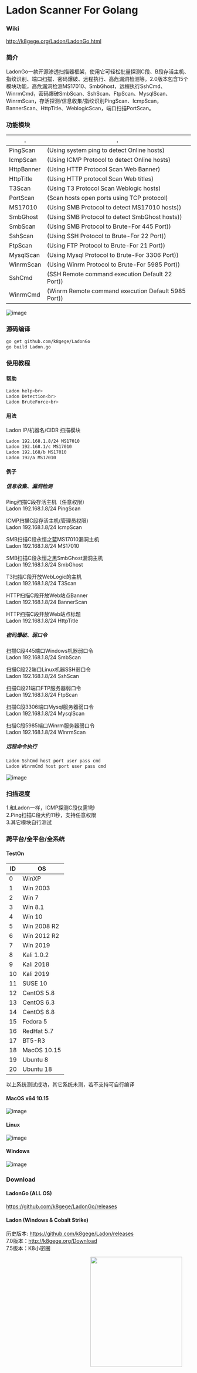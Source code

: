 # Ladon Scanner For Golang
### Wiki
http://k8gege.org/Ladon/LadonGo.html<br>

### 简介
LadonGo一款开源渗透扫描器框架，使用它可轻松批量探测C段、B段存活主机、指纹识别、端口扫描、密码爆破、远程执行、高危漏洞检测等。2.0版本包含15个模块功能，高危漏洞检测MS17010、SmbGhost，远程执行SshCmd、WinrmCmd，密码爆破SmbScan、SshScan、FtpScan、MysqlScan、WinrmScan，存活探测/信息收集/指纹识别PingScan、IcmpScan，BannerScan、HttpTitle、WeblogicScan，端口扫描PortScan。<br>


### 功能模块

 . | . 
-|-
PingScan |         (Using system ping to detect Online hosts)
IcmpScan |         (Using ICMP Protocol to detect Online hosts)
HttpBanner |       (Using HTTP Protocol Scan Web Banner)
HttpTitle |        (Using HTTP protocol Scan Web titles)
T3Scan |           (Using T3 Protocol Scan Weblogic hosts)
PortScan |         (Scan hosts open ports using TCP protocol)
MS17010 |          (Using SMB Protocol to detect MS17010 hosts))
SmbGhost |          (Using SMB Protocol to detect SmbGhost hosts))
SmbScan |          (Using SMB Protocol to Brute-For 445 Port))
SshScan |          (Using SSH Protocol to Brute-For 22 Port))
FtpScan |          (Using FTP Protocol to Brute-For 21 Port))
MysqlScan |        (Using Mysql Protocol to Brute-For 3306 Port))
WinrmScan |        (Using Winrm Protocol to Brute-For 5985 Port))
SshCmd |           (SSH Remote command execution Default 22 Port))
WinrmCmd |         (Winrm Remote command execution Default 5985 Port))

![image](http://k8gege.org/k8img/LadonGo/Help.PNG)

### 源码编译
```Bash
go get github.com/k8gege/LadonGo
go build Ladon.go
```

### 使用教程

#### 帮助
```Bash
Ladon help<br>
Ladon Detection<br>
Ladon BruteForce<br>
```

#### 用法
Ladon IP/机器名/CIDR 扫描模块<br>
```Bash
Ladon 192.168.1.8/24 MS17010
Ladon 192.168.1/c MS17010
Ladon 192.168/b MS17010
Ladon 192/a MS17010
```

#### 例子

##### 信息收集、漏洞检测

Ping扫描C段存活主机（任意权限）<br>
Ladon 192.168.1.8/24 PingScan<br>

ICMP扫描C段存活主机(管理员权限)<br>
Ladon 192.168.1.8/24 IcmpScan<br>

SMB扫描C段永恒之蓝MS17010漏洞主机<br>
Ladon 192.168.1.8/24 MS17010<br>

SMB扫描C段永恒之黑SmbGhost漏洞主机<br>
Ladon 192.168.1.8/24 SmbGhost<br>

T3扫描C段开放WebLogic的主机<br>
Ladon 192.168.1.8/24 T3Scan<br>

HTTP扫描C段开放Web站点Banner<br>
Ladon 192.168.1.8/24 BannerScan<br>

HTTP扫描C段开放Web站点标题<br>
Ladon 192.168.1.8/24 HttpTitle<br>

##### 密码爆破、弱口令

扫描C段445端口Windows机器弱口令<br>
Ladon 192.168.1.8/24 SmbScan<br>

扫描C段22端口Linux机器SSH弱口令<br>
Ladon 192.168.1.8/24 SshScan<br>

扫描C段21端口FTP服务器弱口令<br>
Ladon 192.168.1.8/24 FtpScan<br>

扫描C段3306端口Mysql服务器弱口令<br>
Ladon 192.168.1.8/24 MysqlScan<br>

扫描C段5985端口Winrm服务器弱口令<br>
Ladon 192.168.1.8/24 WinrmScan<br>

##### 远程命令执行

```Bash
Ladon SshCmd host port user pass cmd
Ladon WinrmCmd host port user pass cmd
```

![image](http://k8gege.org/k8img/LadonGo/LnxSshWinrm.PNG)

### 扫描速度
1.和Ladon一样，ICMP探测C段仅需1秒<br>
2.Ping扫描C段大约11秒，支持任意权限<br>
3.其它模块自行测试<br>

### 跨平台/全平台/全系统

#### TestOn

ID | OS <br>
-|-
0 | WinXP<br>
1 | Win 2003<br>
2 | Win 7<br>
3 | Win 8.1<br>
4 | Win 10<br>
5 | Win 2008 R2<br>
6 | Win 2012 R2<br>
7 | Win 2019<br>
8 | Kali 1.0.2<br>
9 | Kali 2018<br>
10 | Kali 2019<br>
11 | SUSE 10<br>
12 | CentOS 5.8<br>
13 | CentOS 6.3<br>
14 | CentOS 6.8  <br>
15 | Fedora 5<br>
16 | RedHat 5.7 <br>
17 | BT5-R3  <br>
18 | MacOS 10.15<br>
19 | Ubuntu 8<br>
20 | Ubuntu 18<br>

以上系统测试成功，其它系统未测，若不支持可自行编译<br>

#### MacOS x64 10.15
![image](http://k8gege.org/k8img/LadonGo/MacMS17010.png)

#### Linux
![image](http://k8gege.org/k8img/LadonGo/LnxMS17010.PNG)

#### Windows
![image](http://k8gege.org/k8img/LadonGo/WinMS17010.PNG)


### Download

#### LadonGo (ALL OS)
https://github.com/k8gege/LadonGo/releases<br>

#### Ladon (Windows & Cobalt Strike)

历史版本: https://github.com/k8gege/Ladon/releases<br>
7.0版本：http://k8gege.org/Download<br>
7.5版本：K8小密圈<br>


<div style="text-align: center; width: 710px; border: green solid 0px;">
<img alt="" src="http://k8gege.org/img/k8team.jpg" style="display: inline-block;width: 250px;height: 300px;" />
</div>
